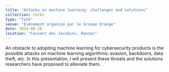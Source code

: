 ```yaml
---
title: "Attacks on machine learning: challenges and solutions"
collection: talks
type: "Talk"
venue: "Évènement organisé par le Groupe Orange"
date: 2024-06-26
location: "Couvent des Jacobins, Rennes"
---
```


An obstacle to adopting machine learning for cybersecurity products is the possible attacks on machine learning algorithms: evasion, backdoors, data theft, etc. In this presentation, I will present these threats and the solutions researchers have proposed to alleviate them.
